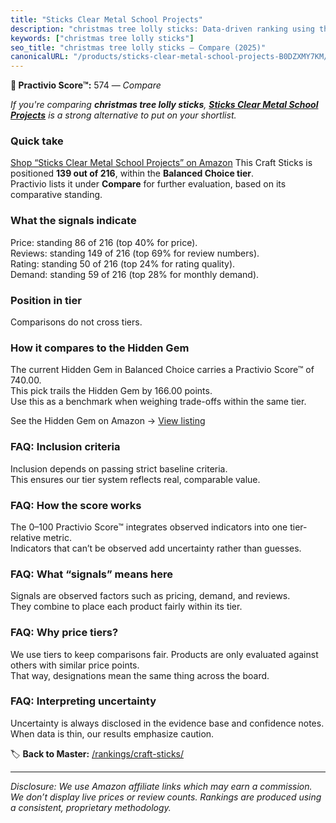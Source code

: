 ```yaml
---
title: "Sticks Clear Metal School Projects"
description: "christmas tree lolly sticks: Data-driven ranking using the Practivio Score™. Positioned by quality, value, demand, findability, momentum."
keywords: ["christmas tree lolly sticks"]
seo_title: "christmas tree lolly sticks — Compare (2025)"
canonicalURL: "/products/sticks-clear-metal-school-projects-B0DZXMY7KM/"
---
```


**🛒 Practivio Score™:** 574 — _Compare_


*If you're comparing **christmas tree lolly sticks**, **[Sticks Clear Metal School Projects](https://www.amazon.com/dp/B0DZXMY7KM?tag=practivio-20)** is a strong alternative to put on your shortlist.*
### Quick take
[Shop “Sticks Clear Metal School Projects” on Amazon](https://www.amazon.com/dp/B0DZXMY7KM?tag=practivio-20)
This Craft Sticks is positioned **139 out of 216**, within the **Balanced Choice tier**.  
Practivio lists it under **Compare** for further evaluation, based on its comparative standing.

### What the signals indicate
Price: standing 86 of 216 (top 40% for price).  
Reviews: standing 149 of 216 (top 69% for review numbers).  
Rating: standing 50 of 216 (top 24% for rating quality).  
Demand: standing 59 of 216 (top 28% for monthly demand).

### Position in tier
Comparisons do not cross tiers.

### How it compares to the Hidden Gem
The current Hidden Gem in Balanced Choice carries a Practivio Score™ of 740.00.  
This pick trails the Hidden Gem by 166.00 points.  
Use this as a benchmark when weighing trade-offs within the same tier.  

See the Hidden Gem on Amazon → [View listing](https://www.amazon.com/dp/B00N1QPNMA?tag=practivio-20)

### FAQ: Inclusion criteria
Inclusion depends on passing strict baseline criteria.  
This ensures our tier system reflects real, comparable value.

### FAQ: How the score works
The 0–100 Practivio Score™ integrates observed indicators into one tier-relative metric.  
Indicators that can’t be observed add uncertainty rather than guesses.

### FAQ: What “signals” means here
Signals are observed factors such as pricing, demand, and reviews.  
They combine to place each product fairly within its tier.

### FAQ: Why price tiers?
We use tiers to keep comparisons fair. Products are only evaluated against others with similar price points.  
That way, designations mean the same thing across the board.

### FAQ: Interpreting uncertainty
Uncertainty is always disclosed in the evidence base and confidence notes.  
When data is thin, our results emphasize caution.

<!-- Missing template for Compare/CompareWithinPriceClass -->


🏷️ **Back to Master:** [/rankings/craft-sticks/](/rankings/craft-sticks/)

---
_Disclosure: We use Amazon affiliate links which may earn a commission. We don’t display live prices or review counts. Rankings are produced using a consistent, proprietary methodology._
